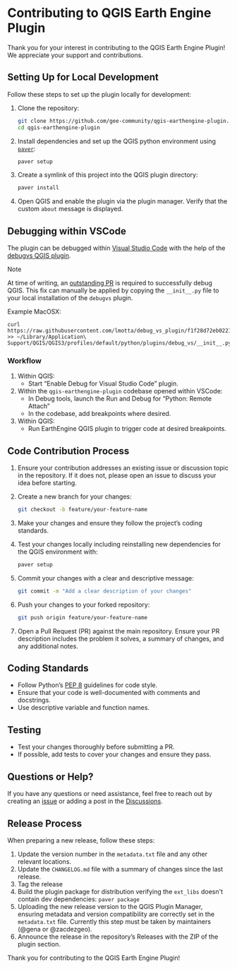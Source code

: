 # Contributing to QGIS Earth Engine Plugin

Thank you for your interest in contributing to the QGIS Earth Engine Plugin! We appreciate your support and contributions.

## Setting Up for Local Development

Follow these steps to set up the plugin locally for development:

1. Clone the repository:
   ```bash
   git clone https://github.com/gee-community/qgis-earthengine-plugin.git
   cd qgis-earthengine-plugin
   ```

2. Install dependencies and set up the QGIS python environment using [`paver`](https://github.com/paver/paver):
   ```bash
   paver setup
   ```

3. Create a symlink of this project into the QGIS plugin directory:
   ```bash
   paver install
   ```

4. Open QGIS and enable the plugin via the plugin manager. Verify that the custom `about` message is displayed.

## Debugging within VSCode

The plugin can be debugged within [Visual Studio Code](https://code.visualstudio.com/) with the help of the [debugvs QGIS plugin](https://plugins.qgis.org/plugins/debug_vs).

> [!NOTE]
> At time of writing, an [outstanding PR](https://github.com/lmotta/debug_vs_plugin/pull/18) is required to successfully debug QGIS. This fix can manually be applied by copying the `__init__.py` file to your local installation of the `debugvs` plugin.
>
> Example MacOSX:
>
> ```
> curl https://raw.githubusercontent.com/lmotta/debug_vs_plugin/f1f28d72eb0221581b51c7dd1e4d0435db991eb8/__init__.py >> ~/Library/Application\ Support/QGIS/QGIS3/profiles/default/python/plugins/debug_vs/__init__.py
> ```

### Workflow

1. Within QGIS:
   - Start “Enable Debug for Visual Studio Code” plugin.
2. Within the `qgis-earthengine-plugin` codebase opened within VSCode:
   - In Debug tools, launch the Run and Debug for “Python: Remote Attach”
   - In the codebase, add breakpoints where desired.
3. Within QGIS:
   - Run EarthEngine QGIS plugin to trigger code at desired breakpoints.

## Code Contribution Process

1. Ensure your contribution addresses an existing issue or discussion topic in the repository. If it does not, please open an issue to discuss your idea before starting.

2. Create a new branch for your changes:
   ```bash
   git checkout -b feature/your-feature-name
   ```

3. Make your changes and ensure they follow the project’s coding standards.

4. Test your changes locally including reinstalling new dependencies for the QGIS environment with:
   ```bash
   paver setup
   ```

5. Commit your changes with a clear and descriptive message:
   ```bash
   git commit -m "Add a clear description of your changes"
   ```

6. Push your changes to your forked repository:
   ```bash
   git push origin feature/your-feature-name
   ```

7. Open a Pull Request (PR) against the main repository. Ensure your PR description includes the problem it solves, a summary of changes, and any additional notes.

## Coding Standards

- Follow Python’s [PEP 8](https://pep8.org/) guidelines for code style.
- Ensure that your code is well-documented with comments and docstrings.
- Use descriptive variable and function names.

## Testing

- Test your changes thoroughly before submitting a PR.
- If possible, add tests to cover your changes and ensure they pass.

## Questions or Help?

If you have any questions or need assistance, feel free to reach out by creating an [issue](https://github.com/gee-community/qgis-earthengine-plugin/issues) or adding a post in the [Discussions](https://github.com/gee-community/qgis-earthengine-plugin/discussions).


## Release Process

When preparing a new release, follow these steps:

1. Update the version number in the `metadata.txt` file and any other relevant locations.
2. Update the `CHANGELOG.md` file with a summary of changes since the last release.
3. Tag the release 
4. Build the plugin package for distribution verifying the `ext_libs` doesn't contain dev dependencies: `paver package`
5. Uploading the new release version to the QGIS Plugin Manager, ensuring metadata and version compatibility are correctly set in the `metadata.txt` file. Currently this step must be taken by maintainers (@gena or @zacdezgeo).
6. Announce the release in the repository’s Releases with the ZIP of the plugin section.

Thank you for contributing to the QGIS Earth Engine Plugin!

